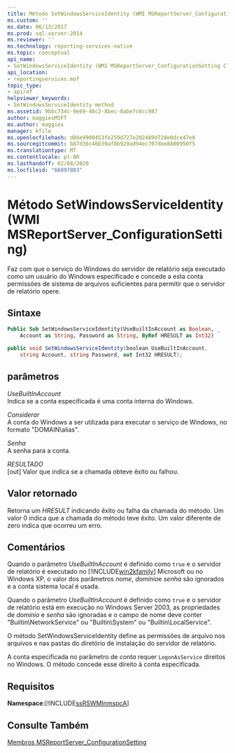 ```yaml
---
title: Método SetWindowsServiceIdentity (WMI MSReportServer_ConfigurationSetting) | Microsoft Docs
ms.custom: ''
ms.date: 06/13/2017
ms.prod: sql-server-2014
ms.reviewer: ''
ms.technology: reporting-services-native
ms.topic: conceptual
api_name:
- SetWindowsServiceIdentity (WMI MSReportServer_ConfigurationSetting Class)
api_location:
- reportingservices.mof
topic_type:
- apiref
helpviewer_keywords:
- SetWindowsServiceIdentity method
ms.assetid: 9bbc734c-9e69-48c2-8bec-8abe7c6cc987
author: maggiesMSFT
ms.author: maggies
manager: kfile
ms.openlocfilehash: d08e9900453fe259d727e202489d728e0dce47e0
ms.sourcegitcommit: b87d36c46b39af8b929ad94ec707dee8800950f5
ms.translationtype: MT
ms.contentlocale: pt-BR
ms.lasthandoff: 02/08/2020
ms.locfileid: "66097883"
---
```

# <a name="setwindowsserviceidentity-method-wmi-msreportserver_configurationsetting"></a>Método SetWindowsServiceIdentity (WMI MSReportServer_ConfigurationSetting)
  Faz com que o serviço do Windows do servidor de relatório seja executado como um usuário do Windows especificado e concede a esta conta permissões de sistema de arquivos suficientes para permitir que o servidor de relatório opere.  
  
## <a name="syntax"></a>Sintaxe  
  
```vb  
Public Sub SetWindowsServiceIdentity(UseBuiltInAccount as Boolean, _  
    Account as String, Password as String, ByRef HRESULT as Int32)  
```  
  
```csharp  
public void SetWindowsServiceIdentity(boolean UseBuiltInAccount,   
    string Account, string Password, out Int32 HRESULT);  
```  
  
## <a name="parameters"></a>parâmetros  
 *UseBuiltInAccount*  
 Indica se a conta especificada é uma conta interna do Windows.  
  
 *Considerar*  
 A conta do Windows a ser utilizada para executar o serviço de Windows, no formato "DOMAIN\alias".  
  
 *Senha*  
 A senha para a conta.  
  
 *RESULTADO*  
 [out] Valor que indica se a chamada obteve êxito ou falhou.  
  
## <a name="return-value"></a>Valor retornado  
 Retorna um *HRESULT* indicando êxito ou falha da chamada do método. Um valor 0 indica que a chamada do método teve êxito. Um valor diferente de zero indica que ocorreu um erro.  
  
## <a name="remarks"></a>Comentários  
 Quando o parâmetro *UseBuiltInAccount* é definido como `true` e o servidor de relatório é executado no [!INCLUDE[win2kfamily](../../includes/win2kfamily-md.md)] Microsoft ou no Windows XP, o valor dos parâmetros *nome*, *domínio*e *senha* são ignorados e a conta sistema local é usada.  
  
 Quando o parâmetro *UseBuiltInAccount* é definido como `true` e o servidor de relatório está em execução no Windows Server 2003, as propriedades de *domínio* e *senha* são ignoradas e o campo de nome deve conter "Builtin\NetworkService" ou "Builtin\System" ou "Builtin\LocalService".  
  
 O método SetWindowsServiceIdentity define as permissões de arquivo nos arquivos e nas pastas do diretório de instalação do servidor de relatório.  
  
 A conta especificada no parâmetro de *conta* requer `LogonAsService` direitos no Windows. O método concede esse direito à conta especificada.  
  
## <a name="requirements"></a>Requisitos  
 **Namespace:**[!INCLUDE[ssRSWMInmspcA](../../includes/ssrswminmspca-md.md)]  
  
## <a name="see-also"></a>Consulte Também  
 [Membros MSReportServer_ConfigurationSetting](msreportserver-configurationsetting-members.md)  
  
  
